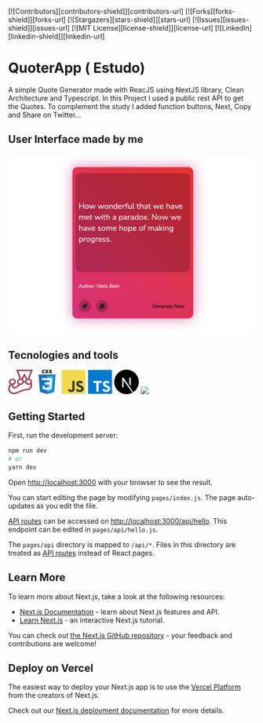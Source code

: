 <div id="top"></div>
<!--
*** Thanks for checking out the Best-README-Template. If you have a suggestion
*** that would make this better, please fork the repo and create a pull request
*** or simply open an issue with the tag "enhancement".
*** Don't forget to give the project a star!
*** Thanks again! Now go create something AMAZING! :D
-->



<!-- PROJECT SHIELDS -->
<!--
*** I'm using markdown "reference style" links for readability.
*** Reference links are enclosed in brackets [ ] instead of parentheses ( ).
*** See the bottom of this document for the declaration of the reference variables
*** for contributors-url, forks-url, etc. This is an optional, concise syntax you may use.
*** https://www.markdownguide.org/basic-syntax/#reference-style-links
-->
[![Contributors][contributors-shield]][contributors-url]
[![Forks][forks-shield]][forks-url]
[![Stargazers][stars-shield]][stars-url]
[![Issues][issues-shield]][issues-url]
[![MIT License][license-shield]][license-url]
[![LinkedIn][linkedin-shield]][linkedin-url]


# QuoterApp ( Estudo)
<p>A simple Quote Generator made with ReacJS using NextJS library, Clean Architecture and Typescript. In this Project I used a public rest API to get the Quotes. To complement the study I added function buttons, Next, Copy and Share on Twitter...</p>

## User Interface made by me

<img style="width:600px;" src="https://github.com/TyperGuy/quote-generator/blob/main/assets/ui.png">

## Tecnologies and tools 
<div>
  <img style="width:50px;" src="https://github.com/devicons/devicon/blob/master/icons/jest/jest-plain.svg">
  <img style="width:50px;" src="https://github.com/devicons/devicon/blob/master/icons/css3/css3-original-wordmark.svg">
  <img style="width:50px;" src="https://github.com/devicons/devicon/blob/master/icons/javascript/javascript-original.svg">
  <img style="width:50px;" src="https://github.com/devicons/devicon/blob/master/icons/typescript/typescript-original.svg">
  <img style="width:50px;" src="https://github.com/devicons/devicon/blob/master/icons/nextjs/nextjs-original.svg">
  <img style="width:60px;" src="https://avatars.githubusercontent.com/u/24586296?s=200&v=4">

</div>


## Getting Started

First, run the development server:

```bash
npm run dev
# or
yarn dev
```

Open [http://localhost:3000](http://localhost:3000) with your browser to see the result.

You can start editing the page by modifying `pages/index.js`. The page auto-updates as you edit the file.

[API routes](https://nextjs.org/docs/api-routes/introduction) can be accessed on [http://localhost:3000/api/hello](http://localhost:3000/api/hello). This endpoint can be edited in `pages/api/hello.js`.

The `pages/api` directory is mapped to `/api/*`. Files in this directory are treated as [API routes](https://nextjs.org/docs/api-routes/introduction) instead of React pages.

## Learn More

To learn more about Next.js, take a look at the following resources:

- [Next.js Documentation](https://nextjs.org/docs) - learn about Next.js features and API.
- [Learn Next.js](https://nextjs.org/learn) - an interactive Next.js tutorial.

You can check out [the Next.js GitHub repository](https://github.com/vercel/next.js/) - your feedback and contributions are welcome!

## Deploy on Vercel

The easiest way to deploy your Next.js app is to use the [Vercel Platform](https://vercel.com/new?utm_medium=default-template&filter=next.js&utm_source=create-next-app&utm_campaign=create-next-app-readme) from the creators of Next.js.

Check out our [Next.js deployment documentation](https://nextjs.org/docs/deployment) for more details.
